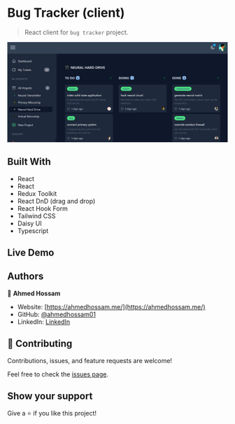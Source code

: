 # Bug Tracker (client)

> React client for `bug tracker` project.

![screenshot](./screenshot.png)

## Built With

- React
- React
- Redux Toolkit
- React DnD (drag and drop)
- React Hook Form
- Tailwind CSS
- Daisy UI
- Typescript

## Live Demo

[]()

## Authors

👤 **Ahmed Hossam**

- Website: [https://ahmedhossam.me/](https://ahmedhossam.me/)
- GitHub: [@ahmedhossam01](https://github.com/ahmedhossam01)
- LinkedIn: [LinkedIn](https://linkedin.com/in/ahmedhossam01)

## 🤝 Contributing

Contributions, issues, and feature requests are welcome!

Feel free to check the [issues page](../../issues/).

## Show your support

Give a ⭐️ if you like this project!
